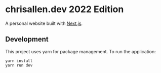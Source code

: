 # chrisallen.dev 2022 Edition

A personal website built with [Next.js](https://nextjs.org/).

## Development

This project uses yarn for package management. To run the application:

```shell
yarn install
yarn run dev
```